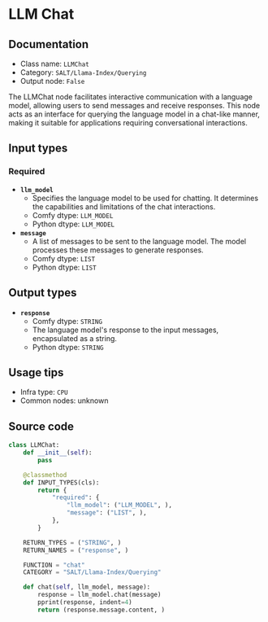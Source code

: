 # LLM Chat
## Documentation
- Class name: `LLMChat`
- Category: `SALT/Llama-Index/Querying`
- Output node: `False`

The LLMChat node facilitates interactive communication with a language model, allowing users to send messages and receive responses. This node acts as an interface for querying the language model in a chat-like manner, making it suitable for applications requiring conversational interactions.
## Input types
### Required
- **`llm_model`**
    - Specifies the language model to be used for chatting. It determines the capabilities and limitations of the chat interactions.
    - Comfy dtype: `LLM_MODEL`
    - Python dtype: `LLM_MODEL`
- **`message`**
    - A list of messages to be sent to the language model. The model processes these messages to generate responses.
    - Comfy dtype: `LIST`
    - Python dtype: `LIST`
## Output types
- **`response`**
    - Comfy dtype: `STRING`
    - The language model's response to the input messages, encapsulated as a string.
    - Python dtype: `STRING`
## Usage tips
- Infra type: `CPU`
- Common nodes: unknown


## Source code
```python
class LLMChat:
    def __init__(self):
        pass

    @classmethod
    def INPUT_TYPES(cls):
        return {
            "required": {
                "llm_model": ("LLM_MODEL", ),
                "message": ("LIST", ),
            },
        }

    RETURN_TYPES = ("STRING", )
    RETURN_NAMES = ("response", )

    FUNCTION = "chat"
    CATEGORY = "SALT/Llama-Index/Querying"

    def chat(self, llm_model, message):
        response = llm_model.chat(message)
        pprint(response, indent=4)
        return (response.message.content, )

```
